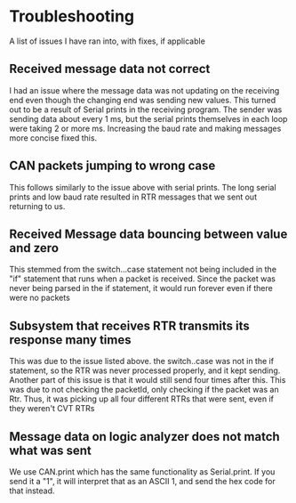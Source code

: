 # Troubleshooting

A list of issues I have ran into, with fixes, if applicable


## Received message data not correct

I had an issue where the message data was not updating on the receiving end even though the changing end was sending new values. This turned out to be a result of Serial prints in the receiving program. The sender was sending data about every 1 ms, but the serial prints themselves in each loop were taking 2 or more ms. Increasing the baud rate and making messages more concise fixed this.

## CAN packets jumping to wrong case

This follows similarly to the issue above with serial prints. The long serial prints and low baud rate resulted in RTR messages that we sent out returning to us. 

## Received Message data bouncing between value and zero 

This stemmed from the switch...case statement not being included in the "if" statement that runs when a packet is received. Since the packet was never being parsed in the if statement, it would run forever even if there were no packets

## Subsystem that receives RTR transmits its response many times

This was due to the issue listed above. the switch..case was not in the if statement, so the RTR was never processed properly, and it kept sending. Another part of this issue is that it would still send four times after this. This was due to not checking the packetId, only checking if the packet was an Rtr. Thus, it was picking up all four different RTRs that were sent, even if they weren't CVT RTRs

## Message data on logic analyzer does not match what was sent

We use CAN.print which has the same functionality as Serial.print. If you send it a "1", it will interpret that as an ASCII 1, and send the hex code for that instead.
